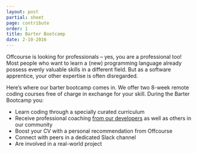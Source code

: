 ```yaml
---
layout: post
partial: sheet
page: contribute
order: 1
title: Barter Bootcamp
date: 2-10-2016
---
```

Offcourse is looking for professionals – yes, you are a professional too! Most people who want to learn a (new) programming language already possess evenly valuable skills in a different field. But as a software apprentice, your other expertise is often disregarded.

Here’s where our barter bootcamp comes in. We offer two 8-week remote coding courses free of charge in exchange for your skill. During the Barter Bootcamp you:

- Learn coding through a specially curated curriculum
- Receive professional coaching [from our developers](http://offcourse.io/contribute) as well as others in our community
- Boost your CV with a personal recommendation from Offcourse
- Connect with peers in a dedicated Slack channel
- Are involved in a real-world project
